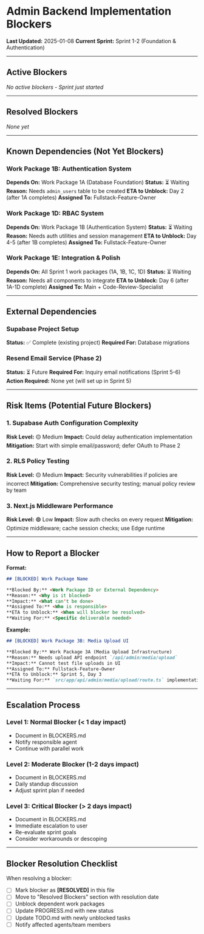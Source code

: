 # Admin Backend Implementation Blockers

**Last Updated:** 2025-01-08
**Current Sprint:** Sprint 1-2 (Foundation & Authentication)

---

## Active Blockers

_No active blockers - Sprint just started_

---

## Resolved Blockers

_None yet_

---

## Known Dependencies (Not Yet Blockers)

### Work Package 1B: Authentication System
**Depends On:** Work Package 1A (Database Foundation)
**Status:** ⏳ Waiting
**Reason:** Needs `admin_users` table to be created
**ETA to Unblock:** Day 2 (after 1A completes)
**Assigned To:** Fullstack-Feature-Owner

### Work Package 1D: RBAC System
**Depends On:** Work Package 1B (Authentication System)
**Status:** ⏳ Waiting
**Reason:** Needs auth utilities and session management
**ETA to Unblock:** Day 4-5 (after 1B completes)
**Assigned To:** Fullstack-Feature-Owner

### Work Package 1E: Integration & Polish
**Depends On:** All Sprint 1 work packages (1A, 1B, 1C, 1D)
**Status:** ⏳ Waiting
**Reason:** Needs all components to integrate
**ETA to Unblock:** Day 6 (after 1A-1D complete)
**Assigned To:** Main + Code-Review-Specialist

---

## External Dependencies

### Supabase Project Setup
**Status:** ✅ Complete (existing project)
**Required For:** Database migrations

### Resend Email Service (Phase 2)
**Status:** ⏳ Future
**Required For:** Inquiry email notifications (Sprint 5-6)
**Action Required:** None yet (will set up in Sprint 5)

---

## Risk Items (Potential Future Blockers)

### 1. Supabase Auth Configuration Complexity
**Risk Level:** 🟡 Medium
**Impact:** Could delay authentication implementation
**Mitigation:** Start with simple email/password; defer OAuth to Phase 2

### 2. RLS Policy Testing
**Risk Level:** 🟡 Medium
**Impact:** Security vulnerabilities if policies are incorrect
**Mitigation:** Comprehensive security testing; manual policy review by team

### 3. Next.js Middleware Performance
**Risk Level:** 🟢 Low
**Impact:** Slow auth checks on every request
**Mitigation:** Optimize middleware; cache session checks; use Edge runtime

---

## How to Report a Blocker

**Format:**
```markdown
## [BLOCKED] Work Package Name

**Blocked By:** <Work Package ID or External Dependency>
**Reason:** <Why is it blocked>
**Impact:** <What can't be done>
**Assigned To:** <Who is responsible>
**ETA to Unblock:** <When will blocker be resolved>
**Waiting For:** <Specific deliverable needed>
```

**Example:**
```markdown
## [BLOCKED] Work Package 3B: Media Upload UI

**Blocked By:** Work Package 3A (Media Upload Infrastructure)
**Reason:** Needs upload API endpoint `/api/admin/media/upload`
**Impact:** Cannot test file uploads in UI
**Assigned To:** Fullstack-Feature-Owner
**ETA to Unblock:** Sprint 5, Day 3
**Waiting For:** `src/app/api/admin/media/upload/route.ts` implementation
```

---

## Escalation Process

### Level 1: Normal Blocker (< 1 day impact)
- Document in BLOCKERS.md
- Notify responsible agent
- Continue with parallel work

### Level 2: Moderate Blocker (1-2 days impact)
- Document in BLOCKERS.md
- Daily standup discussion
- Adjust sprint plan if needed

### Level 3: Critical Blocker (> 2 days impact)
- Document in BLOCKERS.md
- Immediate escalation to user
- Re-evaluate sprint goals
- Consider workarounds or descoping

---

## Blocker Resolution Checklist

When resolving a blocker:
- [ ] Mark blocker as **[RESOLVED]** in this file
- [ ] Move to "Resolved Blockers" section with resolution date
- [ ] Unblock dependent work packages
- [ ] Update PROGRESS.md with new status
- [ ] Update TODO.md with newly unblocked tasks
- [ ] Notify affected agents/team members
